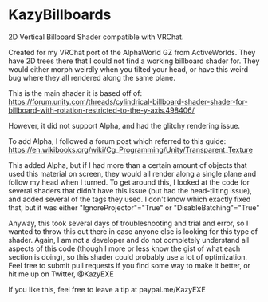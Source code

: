 # KazyBillboards
2D Vertical Billboard Shader compatible with VRChat.

Created for my VRChat port of the AlphaWorld GZ from ActiveWorlds. They have 2D trees there that I could not find a working billboard shader for. They would either morph weirdly when you tilted your head, or have this weird bug where they all rendered along the same plane. 

This is the main shader it is based off of:  https://forum.unity.com/threads/cylindrical-billboard-shader-shader-for-billboard-with-rotation-restricted-to-the-y-axis.498406/

However, it did not support Alpha, and had the glitchy rendering issue.

To add Alpha, I followed a forum post which referred to this guide:  https://en.wikibooks.org/wiki/Cg_Programming/Unity/Transparent_Texture

This added Alpha, but if I had more than a certain amount of objects that used this material on screen, they would all render along a single plane and follow my head when I turned. To get around this, I looked at the code for several shaders that didn't have this issue (but had the head-tilting issue), and added several of the tags they used. I don't know which exactly fixed that, but it was either "IgnoreProjector"="True" or "DisableBatching"="True"

Anyway, this took several days of troubleshooting and trial and error, so I wanted to throw this out there in case anyone else is looking for this type of shader. Again, I am not a developer and do not completely understand all aspects of this code (though I more or less know the gist of what each section is doing), so this shader could probably use a lot of optimization. Feel free to submit pull requests if you find some way to make it better, or hit me up on Twitter, @KazyEXE


If you like this, feel free to leave a tip at paypal.me/KazyEXE
